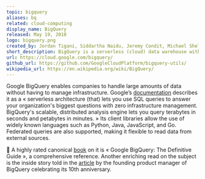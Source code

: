 ```yaml
---
topic: bigquery
aliases: bq
related: cloud-computing
display_name: BigQuery
released: May 19, 2010
logo: bigquery.png
created_by: Jordan Tigani, Siddartha Naidu, Jeremy Condit, Michael Sheldon, Craig Citro, Amit Aggarwal, Ju-kay Kwek, Jim Caputo
short_description: BigQuery is a serverless (cloud) data warehouse with built-in machine learning, geospatial analysis, BI, and other capabilities.
url: https://cloud.google.com/bigquery/
github_url: https://github.com/GoogleCloudPlatform/bigquery-utils/
wikipedia_url: https://en.wikipedia.org/wiki/BigQuery/
---
```

Google BigQuery enables companies to handle large amounts of data without having to manage infrastructure. Google’s [documentation](https://cloud.google.com/bigquery/docs/introduction/) describes it as a « serverless architecture (that) lets you use SQL queries to answer your organization's biggest questions with zero infrastructure management. BigQuery's scalable, distributed analysis engine lets you query terabytes in seconds and petabytes in minutes. » Its client libraries allow the use of widely known languages such as Python, Java, JavaScript, and Go. Federated queries are also supported, making it flexible to read data from external sources.

📖 A highly rated canonical [book](https://www.oreilly.com/library/view/google-bigquery-the/9781492044451/) on it is « Google BigQuery: The Definitive Guide », a comprehensive reference. 
Another enriching read on the subject is the inside story told in the [article](https://towardsdatascience.com/bigquery-the-unlikely-birth-of-a-cloud-juggernaut-b5ad476525b7) by the founding product manager of BigQuery celebrating its 10th anniversary.
